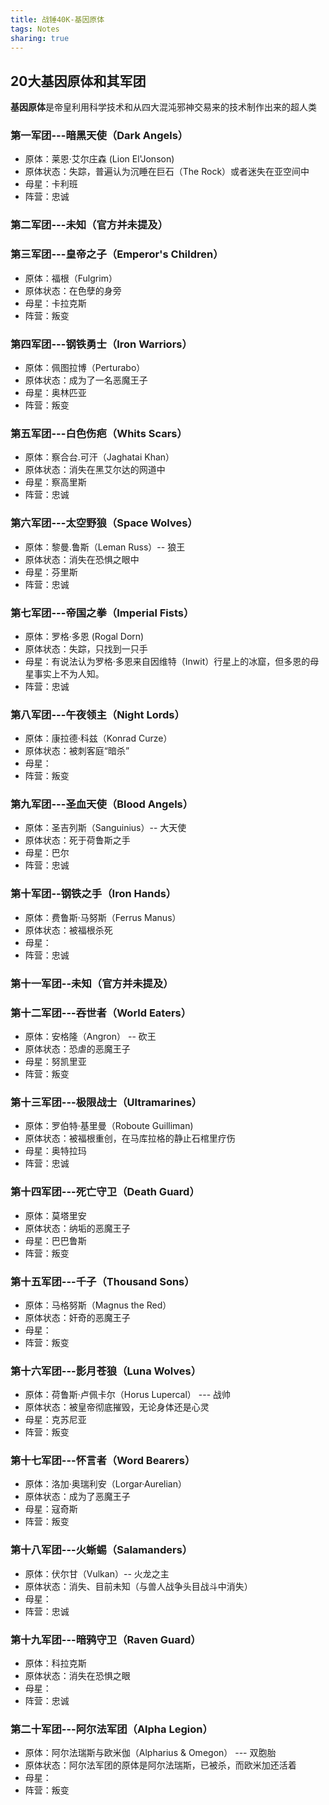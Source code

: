 ```yaml
---
title: 战锤40K-基因原体
tags: Notes
sharing: true
---
```


## 20大基因原体和其军团

**基因原体**是帝皇利用科学技术和从四大混沌邪神交易来的技术制作出来的超人类

### 第一军团---暗黑天使（Dark Angels）

- 原体：莱恩·艾尔庄森 (Lion El'Jonson)
- 原体状态：失踪，普遍认为沉睡在巨石（The Rock）或者迷失在亚空间中
- 母星：卡利班
- 阵营：忠诚

### 第二军团---未知（官方并未提及）

### 第三军团---皇帝之子（Emperor's Children）

- 原体：福根（Fulgrim）
- 原体状态：在色孽的身旁
- 母星：卡拉克斯
- 阵营：叛变

### 第四军团---钢铁勇士（Iron Warriors）

- 原体：佩图拉博（Perturabo）
- 原体状态：成为了一名恶魔王子
- 母星：奥林匹亚
- 阵营：叛变

### 第五军团---白色伤疤（Whits Scars）

- 原体：察合台.可汗（Jaghatai Khan）
- 原体状态：消失在黑艾尔达的网道中
- 母星：察高里斯
- 阵营：忠诚

### 第六军团---太空野狼（Space Wolves）

- 原体：黎曼.鲁斯（Leman Russ）-- 狼王
- 原体状态：消失在恐惧之眼中
- 母星：芬里斯
- 阵营：忠诚

### 第七军团---帝国之拳（Imperial Fists）

- 原体：罗格·多恩 (Rogal Dorn)
- 原体状态：失踪，只找到一只手
- 母星：有说法认为罗格·多恩来自因维特（Inwit）行星上的冰窟，但多恩的母星事实上不为人知。
- 阵营：忠诚

### 第八军团---午夜领主（Night Lords）

- 原体：康拉德·科兹（Konrad Curze）
- 原体状态：被刺客庭“暗杀”
- 母星：
- 阵营：叛变

### 第九军团---圣血天使（Blood Angels）

- 原体：圣吉列斯（Sanguinius）-- 大天使
- 原体状态：死于荷鲁斯之手
- 母星：巴尔
- 阵营：忠诚

### 第十军团--钢铁之手（Iron Hands）

- 原体：费鲁斯·马努斯（Ferrus Manus）
- 原体状态：被福根杀死
- 母星：
- 阵营：忠诚

### 第十一军团--未知（官方并未提及）

### 第十二军团---吞世者（World Eaters）

- 原体：安格隆（Angron） -- 砍王
- 原体状态：恐虐的恶魔王子
- 母星：努凯里亚
- 阵营：叛变

### 第十三军团---极限战士（Ultramarines）

- 原体：罗伯特·基里曼（Roboute Guilliman)
- 原体状态：被福根重创，在马库拉格的静止石棺里疗伤
- 母星：奥特拉玛
- 阵营：忠诚

### 第十四军团---死亡守卫（Death Guard）

- 原体：莫塔里安
- 原体状态：纳垢的恶魔王子
- 母星：巴巴鲁斯
- 阵营：叛变

### 第十五军团---千子（Thousand Sons）

- 原体：马格努斯（Magnus the Red）
- 原体状态：奸奇的恶魔王子
- 母星：
- 阵营：叛变

### 第十六军团---影月苍狼（Luna Wolves）

- 原体：荷鲁斯·卢佩卡尔（Horus Lupercal） --- 战帅
- 原体状态：被皇帝彻底摧毁，无论身体还是心灵
- 母星：克苏尼亚
- 阵营：叛变

### 第十七军团---怀言者（Word Bearers）

- 原体：洛加·奥瑞利安（Lorgar·Aurelian）
- 原体状态：成为了恶魔王子
- 母星：寇奇斯
- 阵营：叛变

### 第十八军团---火蜥蜴（Salamanders）

- 原体：伏尔甘（Vulkan）-- 火龙之主
- 原体状态：消失、目前未知（与兽人战争头目战斗中消失）
- 母星：
- 阵营：忠诚

### 第十九军团---暗鸦守卫（Raven Guard）

- 原体：科拉克斯
- 原体状态：消失在恐惧之眼
- 母星：
- 阵营：忠诚

### 第二十军团---阿尔法军团（Alpha Legion）

- 原体：阿尔法瑞斯与欧米伽（Alpharius & Omegon） --- 双胞胎
- 原体状态：阿尔法军团的原体是阿尔法瑞斯，已被杀，而欧米加还活着
- 母星：
- 阵营：叛变